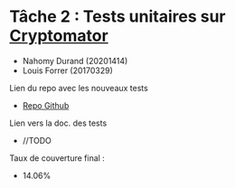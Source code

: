# Tâche 2 : Tests unitaires sur [Cryptomator](https://github.com/umontreal-diro/cryptomator)
- Nahomy Durand (20201414)
- Louis Forrer (20170329)

Lien du repo avec les nouveaux tests
- [Repo Github](https://github.com/nahodura/tache2)

Lien vers la doc. des tests
- //TODO

Taux de couverture final :
- 14.06%
